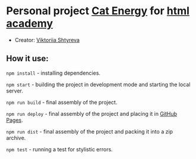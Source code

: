 # Personal project [Cat Energy](https://victoriiashtyreva.github.io/1867789-cat-energy-24/) for [html academy](https://htmlacademy.ru/study)

* Creator: [Viktoriia Shtyreva](https://github.com/VictoriiaShtyreva)

## How it use:

`npm install` - installing dependencies.

`npm start` - building the project in development mode and starting the local server.

`npm run build` - final assembly of the project.

`npm run deploy` - final assembly of the project and placing it in [GitHub Pages](https://pages.github.com).

`npm run dist` - final assembly of the project and packing it into a zip archive.

`npm test` - running a test for stylistic errors.



